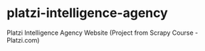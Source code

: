 # platzi-intelligence-agency
Platzi Intelligence Agency Website (Project from Scrapy Course - Platzi.com)
